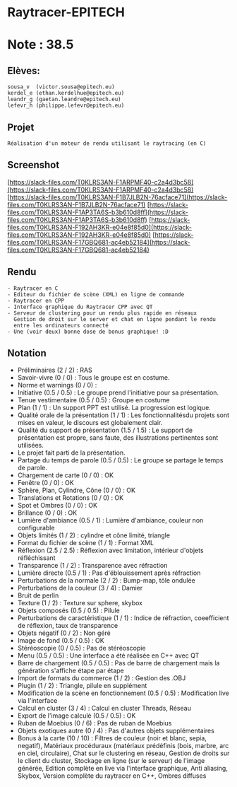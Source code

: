 # Raytracer-EPITECH
# Note : 38.5

## Elèves:
	sousa_v  (victor.sousa@epitech.eu)
    kerdel_e (ethan.kerdelhue@epitech.eu)
    leandr_g (gaetan.leandre@epitech.eu)
    lefevr_h (philippe.lefevr@epitech.eu)

## Projet
	Réalisation d'un moteur de rendu utilisant le raytracing (en C)
	
## Screenshot
[https://slack-files.com/T0KLRS3AN-F1ARPMF40-c2a4d3bc58](https://slack-files.com/T0KLRS3AN-F1ARPMF40-c2a4d3bc58)
[https://slack-files.com/T0KLRS3AN-F1B7JLB2N-76acface71](https://slack-files.com/T0KLRS3AN-F1B7JLB2N-76acface71)
[https://slack-files.com/T0KLRS3AN-F1AP3TA6S-b3b610d8ff](https://slack-files.com/T0KLRS3AN-F1AP3TA6S-b3b610d8ff)
[https://slack-files.com/T0KLRS3AN-F192AH3KR-e04e8f85d0](https://slack-files.com/T0KLRS3AN-F192AH3KR-e04e8f85d0)
[https://slack-files.com/T0KLRS3AN-F17GBQ681-ac4eb52184](https://slack-files.com/T0KLRS3AN-F17GBQ681-ac4eb52184)

## Rendu
	- Raytracer en C
	- Editeur du fichier de scène (XML) en ligne de commande
	- Raytracer en CPP
    - Interface graphique du Raytracer CPP avec QT
	- Serveur de clustering pour un rendu plus rapide en réseaux
	  Gestion de droit sur le server et chat en ligne pendant le rendu
	  entre les ordinateurs connecté
    - Une (voir deux) bonne dose de bonus graphique! :D

## Notation
- Préliminaires (2 / 2) : RAS
- Savoir-vivre (0 / 0) : Tous le groupe est en costume.
- Norme et warnings (0 / 0) : 
- Initiative (0.5 / 0.5) : Le groupe prend l'initiative pour sa présentation.
- Tenue vestimentaire (0.5 / 0.5) : Groupe en costume
- Plan (1 / 1) : Un support PPT est utilisé. La progression est logique.
- Qualité orale de la présentation (1 / 1) : Les fonctionnalitésdu projets sont mises en valeur, le discours est globalement clair.
- Qualité du support de présentation (1.5 / 1.5) : Le support de présentation est propre, sans faute, des illustrations pertinentes sont utilisées.
- Le projet fait parti de la présentation.
- Partage du temps de parole (0.5 / 0.5) : Le groupe se partage le temps de parole.
- Chargement de carte (0 / 0) : OK
- Fenêtre (0 / 0) : OK
- Sphère, Plan, Cylindre, Cône (0 / 0) : OK
- Translations et Rotations (0 / 0) : OK
- Spot et Ombres (0 / 0) : OK
- Brillance (0 / 0) : OK
- Lumière d'ambiance (0.5 / 1) : Lumière d'ambiance, couleur non configurable
- Objets limités (1 / 2) : cylindre et cône limité, triangle
- Format du fichier de scène (1 / 1) : Format XML
- Réflexion (2.5 / 2.5) : Réflexion avec limitation, intérieur d'objets réfléchissant
- Transparence (1 / 2) : Transparence avec réfraction
- Lumière directe (0.5 / 1) : Pas d'éblouissement après réfraction
- Perturbations de la normale (2 / 2) : Bump-map, tôle ondulée
- Perturbations de la couleur (3 / 4) : Damier
- Bruit de perlin
- Texture (1 / 2) : Texture sur sphere, skybox
- Objets composés (0.5 / 0.5) : Pilule
- Perturbations de caractéristique (1 / 1) : Indice de réfraction, coeefficient de réflexion, taux de transparence
- Objets négatif (0 / 2) : Non géré
- Image de fond (0.5 / 0.5) : OK
- Stéréoscopie (0 / 0.5) : Pas de stéréoscopie
- Menu (0.5 / 0.5) : Une interface a été réalisée en C++ avec QT
- Barre de chargement (0.5 / 0.5) : Pas de barre de chargement mais la génération s'affiche étape par étape
- Import de formats du commerce (1 / 2) : Gestion des .OBJ
- Plugin (1 / 2) : Triangle, pilule en supplément
- Modification de la scène en fonctionnement (0.5 / 0.5) : Modification live via l'interface
- Calcul en cluster (3 / 4) : Calcul en cluster Threads, Réseau
- Export de l'image calculé (0.5 / 0.5) : OK
- Ruban de Moebius (0 / 6) : Pas de ruban de Moebius
- Objets exotiques autre (0 / 4) : Pas d'autres objets supplémentaires
- Bonus à la carte (10 / 10) : Filtres de couleur (noir et blanc, sepia, negatif), Matériaux procéduraux (matériaux prédéfinis (bois, marbre, arc en ciel, circulaire), Chat sur le clustering en réseau, Gestion de droits sur le client du cluster, Stockage en ligne (sur le serveur) de l'image générée, Edition complète en live via l'interface graphique, Anti aliasing, Skybox, Version complète du raytracer en C++, Ombres diffuses
